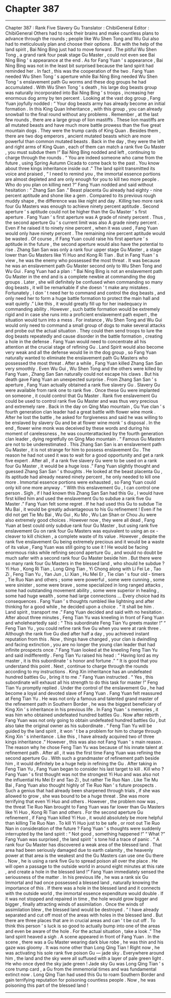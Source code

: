 
# Chapter 387


---

Chapter 387 : Rank Five Slavery Gu
Translator :
ChibiGeneral
Editor :
ChibiGeneral
Others had to rack their brains and make countless plans to advance through the rounds ; people like Wu Shen Tong and Wu Gui also had to meticulously plan and choose their options . But with the help of the land spirit , Bai Ning Bing just had to move forward .
The pitiful Wu Shen Tong , a grand rank four peak stage Gu Master , could not even see Bai Ning Bing ’ s appearance at the end .
As for Fang Yuan ’ s appearance , Bai Ning Bing was not in the least bit surprised because the land spirit had reminded her .
In fact , this was the cooperation of the two .
Fang Yuan needed Wu Shen Tong ’ s aperture while Bai Ning Bing needed Wu Shen Tong ’ s enslavement path Gu worms and these dog groups he had accumulated .
With Wu Shen Tong ’ s death , his large dog beasts group was naturally incorporated into Bai Ning Bing ’ s troops , increasing her enormous dog army by ten percent .
Looking at the vast dog group , Fang Yuan joyfully nodded : “ Your dog beasts army has already become an initial formation . In this King Quan Inheritance , with this group , you can already snowball to the final round without any problems . Remember , at the last few rounds , there are a large group of lion mastiffs . These lion mastiffs are all mutated beasts and have much more battle prowess than the five great mountain dogs . They were the trump cards of King Quan . Besides them , there are two dog emperors , ancient mutated beasts which are more powerful than common mutated beasts . Back in the day , they were the left and right arms of King Quan , each of them can match a rank five Gu Master , you must subdue them !”
Bai Ning Bing nodded and left , continuing to charge through the rounds .
“ You are indeed someone who came from the future , using Spring Autumn Cicada to come back to the past . You know about three kings inheritance inside out .” The land spirit transmitted its voice and praised , “ I need to remind you , the immortal essence portions are almost depleted and are only enough for you to kill two more people . Who do you plan on killing next ?”
Fang Yuan nodded and said without hesitation : “ Zhang San San .”
Beast placenta Gu already had eighty - nine percent aptitude and shone like a gem . Compared to its previous rough muddy shape , the difference was like night and day .
Killing two more rank four Gu Masters was enough to achieve ninety percent aptitude .
Second aperture ’ s aptitude could not be higher than the Gu Master ’ s first aperture . Fang Yuan ’ s first aperture was A grade of ninety percent . Thus , the second aperture Gu ’ s current limit was also A grade ninety percent .
Even if he raised it to ninety nine percent , when it was used , Fang Yuan would only have ninety percent . The remaining nine percent aptitude would be wasted .
Of course , if Fang Yuan could raise his first aperture ’ s aptitude in the future , the second aperture would also have the potential to rise .
Zhang San San was only a rank four upper stage Gu Master , a stage lower than Gu Masters like Yi Huo and Kong Ri Tian .
But in Fang Yuan ’ s view , he was the enemy who possessed the most threat .
It was because he was an enslavement path Gu Master second only to Wu Shen Tong and Wu Gui .
Fang Yuan had a plan : “ Bai Ning Bing is not an enslavement path Gu Master in the end and is a complete newbie at commanding the dog groups . Later , she will definitely be confused when commanding so many dog beasts , it will be remarkable if she doesn ’ t make any mistakes . Fortunately , I don ’ t need her to command and control the dog beasts , and only need her to form a huge battle formation to protect the main hall and wait quietly .”
Like this , it would greatly fill up for her inadequacy in commanding ability .
However , such battle formation would be extremely rigid and in case she runs into a proficient enslavement path expert , the situation would turn into a mess .
For instance , Wu Shen Tong and Wu Gui would only need to command a small group of dogs to make several attacks and probe out the actual situation . They could then send troops to lure the dog beasts repeatedly and cause disorder in the battle formation , creating a hole in the defense .
Fang Yuan would need to concentrate all his attention at the crucial stage of refining Gu . Land Spirit would also become very weak and all the defense would lie in the dog group , so Fang Yuan naturally wanted to eliminate the enslavement path Gu Masters who possessed the most threat .
After a while , Fang Yuan killed Zhang San San very smoothly .
Even Wu Gui , Wu Shen Tong and the others were killed by Fang Yuan , Zhang San San naturally could not escape his claws .
But his death gave Fang Yuan an unexpected surprise .
From Zhang San San ’ s aperture , Fang Yuan actually obtained a rank five slavery Gu .
Slavery Gu were available from rank one to rank five . Once these Gu were implanted on someone , it could control that Gu Master .
Rank five enslavement Gu could be used to control rank five Gu Master and was thus very precious and extremely rare . Back in the day on Qing Mao mountain , Gu Yue clan ’ s fourth generation clan leader had a great battle with flower wine monk . After he lost the battle , he asked for forgiveness and said he was willing to be enslaved by slavery Gu and be at flower wine monk ’ s disposal . In the end , flower wine monk was deceived by these words and during his moment of carelessness , he was counterattacked by the fourth generation clan leader , dying regretfully on Qing Mao mountain .
“ Famous Gu Masters are not to be underestimated . This Zhang San San is an enslavement path Gu Master , it is not strange for him to possess enslavement Gu . The reason he had not used it was to wait for a good opportunity and get a rank five expert . After all , if a rank five slavery Gu were to be used on a rank four Gu Master , it would be a huge loss .”
Fang Yuan slightly thought and guessed Zhang San San ’ s thoughts .
He looked at the beast placenta Gu , its aptitude had already neared ninety percent , he only needed to kill one more .
Immortal essence portions were exhausted , so Fang Yuan could only kill one more anyway .
“ With this enslavement Gu , I can control one person . Sigh , if I had known this Zhang San San had this Gu , I would have first killed him and used the enslavement Gu to subdue a rank five Gu Master .”
Fang Yuan felt some regret . If he had used this Gu to subdue Tie Mu Bai , it would be greatly advantageous to his Gu refinement !
Even if he did not get Tie Mu Bai , Wu Gui , Ku Mo , Wu Lan Shan or Chou Jiu were also extremely good choices .
However now , they were all dead , Fang Yuan at best could only subdue rank four Gu Master , but using rank five enslavement Gu on rank four Gu Masters was equivalent to using an ox - cleaver to kill chicken , a complete waste of its value .
However , despite the rank five enslavement Gu being extremely precious and it would be a waste of its value , Fang Yuan was still going to use it !
He would be facing enormous risks while refining second aperture Gu , and would no doubt be much safer with a second rank four Gu Master beside him .
But there were so many rank four Gu Masters in the blessed land , who should he subdue ?
Yi Huo , Kong Ri Tian , Long Qing Tian , Yi Chong along with Li Fei Le , Tao Zi , Feng Tian Yu , Yan Jun , Li Xian , Hu Mei Er , Tie clan ’ s four old - timers , Tie Ruo Nan and others ; some were powerful , some were cunning , some were sinister , some were brave , some specialized in long ranged attacks , some had outstanding movement ability , some were superior in healing , some had huge wealth , some had large connections …
Every choice had its consequences .
Fang Yuan ’ s thoughts rumbled like lightning and after thinking for a good while , he decided upon a choice .
“ It shall be him . Land spirit , transport me .” Fang Yuan decided and said with no hesitation .
After about three minutes , Feng Tian Yu was kneeling in front of Fang Yuan and wholeheartedly said : “ This subordinate Feng Tian Yu greets master !”
“ Feng Tian Yu , you could refine rank five Gu when you were at rank three . Although the rank five Gu died after half a day , you achieved instant reputation from this . Now , things have changed , your clan is dwindling and facing extinction , you are no longer the young clan leader that had infinite prospects once .” Fang Yuan looked at the kneeling Feng Tian Yu and said indifferently .
Feng Tian Yu raised his head : “ Having lord as my master , it is this subordinate ’ s honor and fortune .”
“ It is good that you understand this point . Next , continue to charge through the rounds according to my instructions . King Xin inheritance has an undefeated hundred battles Gu , bring it to me .” Fang Yuan instructed .
“ Yes , this subordinate will exhaust all his strength to do this task for master !” Feng Tian Yu promptly replied .
Under the control of the enslavement Gu , he had become a loyal and devoted slave of Fang Yuan .
Fang Yuan felt reassured at Feng Tian Yu .
He was not only a famous and talented grand master of the refinement path in Southern Border , he was the biggest beneficiary of King Xin ’ s inheritance in his previous life .
In Fang Yuan ’ s memories , it was him who obtained undefeated hundred battles Gu .
Now after rebirth , Fang Yuan was not only going to obtain undefeated hundred battles Gu , but also take the original owner as his subordinate .
“ Feng Tian Yu will be guided by the land spirit , it won ’ t be a problem for him to charge through King Xin ’ s inheritance . Like this , I have already acquired two of three kings inheritance .”
However , this was also not Fang Yuan ’ s main reason .
The reason why he chose Feng Tian Yu was because of his innate talent at refinement path .
After all , it was the first time Fang Yuan was refining the second aperture Gu . With such a grandmaster of refinement path beside him , it would definitely be a huge help in refining the Gu .
After taking in Feng Tian Yu , Fang Yuan began to consider his last target to kill .
Kill who ?
Fang Yuan ’ s first thought was not the strongest Yi Huo and was also not the influential Hu Mei Er and Tao Zi , but rather Tie Ruo Nan .
Like Tie Mu Bai , Fang Yuan also thought highly of Tie Ruo Nan ’ s future prospects . Such a genius that had already been sharpened through trials , if she was allowed to grow , she was bound to be a huge threat . She was more terrifying that even Yi Huo and others .
However , the problem now was , the threat Tie Ruo Nan brought to Fang Yuan was far lower than Gu Masters like Yi Huo , Kong Ri Tian and others .
For the second aperture Gu refinement , if Fang Yuan killed Yi Huo , it would absolutely be more helpful than killing Tie Ruo Nan .
To kill Yi Huo just to be safe , or root out Tie Ruo Nan in consideration of the future ?
Fang Yuan ’ s thoughts were suddenly interrupted by the land spirit : “ Not good , something happened !”
“ What ?” Fang Yuan was surprised , the land spirit ’ s tone hid a trace of panic .
“ A rank four Gu Master has discovered a weak area of the blessed land . That area had been seriously damaged due to earth calamity , the heavenly power at that area is the weakest and the Gu Masters can use one Gu there . Now , he is using a rank five Gu to spread poison all over the place . He will open a passage to the outside world in around eight minutes at this rate , and create a hole in the blessed land !”
Fang Yuan immediately sensed the seriousness of the matter .
In his previous life , he was a rank six Gu Immortal and had once possessed a blessed land , naturally knowing the importance of this .
If there was a hole in the blessed land and it connects with the outside world , the immortal essence expenditure would double . If it was not stopped and repaired in time , the hole would grow bigger and bigger , finally attracting winds of assimilation .
Once the winds of assimilation blew , the blessed land would be destroyed .
“ I have already separated and cut off most of the areas with holes in the blessed land . But there are three places that are in crucial areas and can ’ t be cut off . To think this person ’ s luck is so good to actually bump into one of the areas and even be aware of the hole . For the actual situation , take a look .” The land spirit heaved a sigh .
A scene appeared in front of Fang Yuan .
In the scene , there was a Gu Master wearing dark blue robe , he was thin and his gaze was gloomy .
It was none other than Long Qing Tian !
Right now , he was activating his sole rank five poison Gu — jade sky .
Everywhere around him , the land and the sky were all suffused with a layer of pale green light .
He who once dyed the sky jade green !
Jade sky Gu was Long Qing Tian ’ s core trump card , a Gu from the immemorial times and was fundamental extinct now . Long Qing Tian had used this Gu to roam Southern Border and gain terrifying reputation for poisoning countless people .
Now , he was poisoning this part of the blessed land !

---

